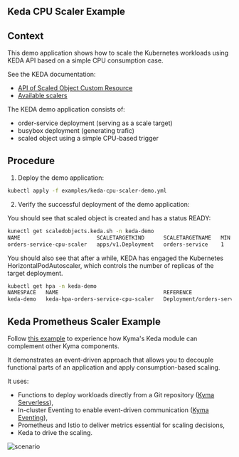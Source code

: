 ## Keda CPU Scaler Example

## Context
This demo application shows how to scale the Kubernetes workloads using KEDA API based on a simple CPU consumption case.

See the KEDA documentation:
 - [API of Scaled Object Custom Resource](https://keda.sh/docs/latest/concepts/scaling-deployments/#scaledobject-spec)
 - [Available scalers](https://keda.sh/docs/latest/scalers/)

The KEDA demo application consists of:
 - order-service deployment (serving as a scale target)
 - busybox deployment (generating trafic)
 - scaled object using a simple CPU-based trigger

## Procedure

1. Deploy the demo application:

```bash
kubectl apply -f examples/keda-cpu-scaler-demo.yml
```

2. Verify the successful deployment of the demo application:

You should see that scaled object is created and has a status READY:

```bash
kunectl get scaledobjects.keda.sh -n keda-demo
NAME                        SCALETARGETKIND      SCALETARGETNAME   MIN   MAX   TRIGGERS   AUTHENTICATION   READY   ACTIVE   FALLBACK   AGE
orders-service-cpu-scaler   apps/v1.Deployment   orders-service    1     10    cpu                         True    True     Unknown    8m3s
```

You should also see that after a while, KEDA has engaged the Kubernetes HorizontalPodAutoscaler, which controls the number of replicas of the target deployment.

```bash
kubectl get hpa -n keda-demo
NAMESPACE   NAME                                 REFERENCE                   TARGETS   MINPODS   MAXPODS   REPLICAS   AGE
keda-demo   keda-hpa-orders-service-cpu-scaler   Deployment/orders-service   80%/30%   1         10        4          31s
```

## Keda Prometheus Scaler Example

Follow [this example](https://github.com/kyma-project/keda-manager/blob/4718dd18d9ba37a31f9bdcbbb6e186751e30d075/docs/user/examples/scale-to-zero-with-keda/README.md) to experience how Kyma's Keda module can complement other Kyma components.

It demonstrates an event-driven approach that allows you to decouple functional parts of an application and apply consumption-based scaling.

It uses: 
 - Functions to deploy workloads directly from a Git repository ([Kyma Serverless](https://kyma-project.io/#/serverless-manager/user/README)),
 - In-cluster Eventing to enable event-driven communication ([Kyma Eventing](https://kyma-project.io/#/eventing-manager/user/README)), 
 - Prometheus and Istio to deliver metrics essential for scaling decisions,
 - Keda to drive the scaling.

![scenario](../assets/scaling-scenario.png "Scenario")